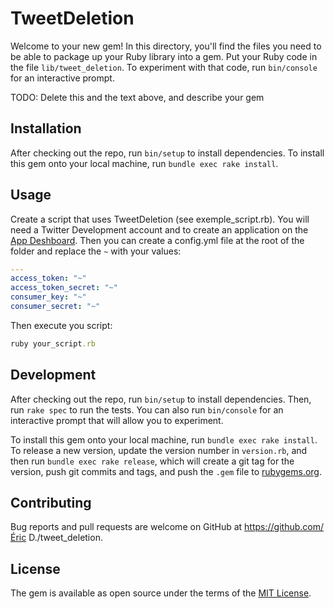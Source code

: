 # TweetDeletion

Welcome to your new gem! In this directory, you'll find the files you need to be able to package up your Ruby library into a gem. Put your Ruby code in the file `lib/tweet_deletion`. To experiment with that code, run `bin/console` for an interactive prompt.

TODO: Delete this and the text above, and describe your gem

## Installation

After checking out the repo, run `bin/setup` to install dependencies.
To install this gem onto your local machine, run `bundle exec rake install`.

## Usage

Create a script that uses TweetDeletion (see exemple_script.rb). You will need a Twitter Development account and to create an application on the [App Deshboard](https://apps.twitter.com/). Then you can create a config.yml file at the root of the folder and replace the `~` with your values:

```yml
--- 
access_token: "~"
access_token_secret: "~"
consumer_key: "~"
consumer_secret: "~"
```

Then execute you script:

```ruby
ruby your_script.rb
```


## Development

After checking out the repo, run `bin/setup` to install dependencies. Then, run `rake spec` to run the tests. You can also run `bin/console` for an interactive prompt that will allow you to experiment.

To install this gem onto your local machine, run `bundle exec rake install`. To release a new version, update the version number in `version.rb`, and then run `bundle exec rake release`, which will create a git tag for the version, push git commits and tags, and push the `.gem` file to [rubygems.org](https://rubygems.org).

## Contributing

Bug reports and pull requests are welcome on GitHub at https://github.com/Éric D./tweet_deletion.


## License

The gem is available as open source under the terms of the [MIT License](http://opensource.org/licenses/MIT).

